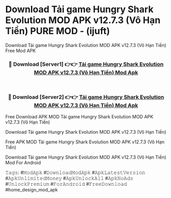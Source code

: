 # Download Tải game Hungry Shark Evolution MOD APK v12.7.3 (Vô Hạn Tiền) PURE MOD - (ijuft)
Download Tải game Hungry Shark Evolution MOD APK v12.7.3 (Vô Hạn Tiền) Free Mod APK

<div align="center">
<h3>🔴 Download [Server1] 👉👉 <a href="https://apk-comot.site?title=Tải_game_Hungry_Shark_Evolution_MOD_APK_v12.7.3_(Vô_Hạn_Tiền)">Tải game Hungry Shark Evolution MOD APK v12.7.3 (Vô Hạn Tiền) Mod Apk</a></h3><br>

<h3>🔴 Download [Server2] 👉👉 <a href="https://apk-comot.site?title=Tải_game_Hungry_Shark_Evolution_MOD_APK_v12.7.3_(Vô_Hạn_Tiền)">Tải game Hungry Shark Evolution MOD APK v12.7.3 (Vô Hạn Tiền) Mod Apk</a></h3>
</div>


Free Download APK MOD Tải game Hungry Shark Evolution MOD APK v12.7.3 (Vô Hạn Tiền)

Download Tải game Hungry Shark Evolution MOD APK v12.7.3 (Vô Hạn Tiền) 

Free APK MOD Tải game Hungry Shark Evolution MOD APK v12.7.3 (Vô Hạn Tiền) 

Download Tải game Hungry Shark Evolution MOD APK v12.7.3 (Vô Hạn Tiền) Mod For Android

𝚃𝚊𝚐𝚜: #𝙼𝚘𝚍𝙰𝚙𝚔 #𝙳𝚘𝚠𝚗𝚕𝚘𝚊𝚍𝙼𝚘𝚍𝙰𝚙𝚔 #𝙰𝚙𝚔𝙻𝚊𝚝𝚎𝚜𝚝𝚅𝚎𝚛𝚜𝚒𝚘𝚗 #𝙰𝚙𝚔𝚄𝚗𝚕𝚒𝚖𝚒𝚝𝚎𝚍𝙼𝚘𝚗𝚎𝚢 #𝙰𝚙𝚔𝚄𝚗𝚕𝚘𝚌𝚔𝙰𝚕𝚕 #𝙰𝚙𝚔𝙽𝚘𝙰𝚍𝚜 #𝚄𝚗𝚕𝚘𝚌𝚔𝙿𝚛𝚎𝚖𝚒𝚞𝚖 #𝙵𝚘𝚛𝙰𝚗𝚍𝚛𝚘𝚒𝚍 #𝙵𝚛𝚎𝚎𝙳𝚘𝚠𝚗𝚕𝚘𝚊𝚍 #home_design_mod_apk